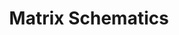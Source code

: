 ---
title: Matrix Schematics
description: A schematic drawing of a virtual machine that works as an orchestration of containers within a swarm. detailed, precise, 3 d render, trending on artstation, cyberpunk, science fiction, art design
img: https://i.imgur.com/rnHcsYp.png
tags:
- ai-art
ipfs: https://ipfs.pollinations.ai/ipfs/QmaAcoVQAnQMQdChxMPYCkysJh2pqo5qY6H9nbP4zPHgcd?filename=00005.png
imgur: https://i.imgur.com/rnHcsYp.png
gdrive: false
dropbox: false
rareicon: false
---